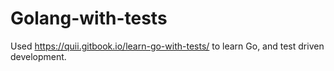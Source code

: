 # Golang-with-tests

Used https://quii.gitbook.io/learn-go-with-tests/ to learn Go, and test driven development.
